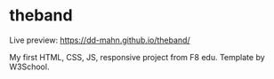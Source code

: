 # theband 

Live preview: https://dd-mahn.github.io/theband/

My first HTML, CSS, JS, responsive project from F8 edu. Template by W3School.

